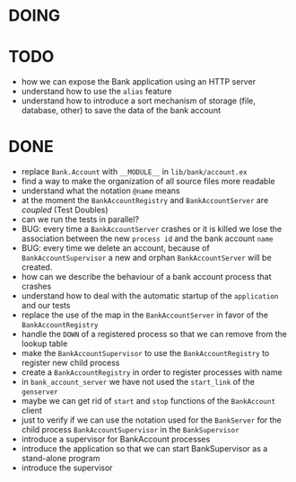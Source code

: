 # DOING

# TODO

* how we can expose the Bank application using an HTTP server
* understand how to use the `alias` feature
* understand how to introduce a sort mechanism of storage (file, database, other) to save the data of the bank account

# DONE

* replace `Bank.Account` with `__MODULE__` in `lib/bank/account.ex`
* find a way to make the organization of all source files more readable
* understand what the notation `@name` means
* at the moment the `BankAccountRegistry` and `BankAccountServer` are _coupled_ (Test Doubles)
* can we run the tests in parallel?
* BUG: every time a `BankAccountServer` crashes or it is killed we lose the association between the new `process id` and the bank account `name`
* BUG: every time we delete an account, because of `BankAccountSupervisor` a new and orphan `BankAccountServer` will be created.
* how can we describe the behaviour of a bank account process that crashes
* understand how to deal with the automatic startup of the `application` and our tests
* replace the use of the map in the `BankAccountServer` in favor of the `BankAccountRegistry`
* handle the `DOWN` of a registered process so that we can remove from the lookup table
* make the `BankAccountSupervisor` to use the `BankAccountRegistry` to register new child process
* create a `BankAccountRegistry` in order to register processes with name
* in `bank_account_server` we have not used the `start_link` of the `genserver`
* maybe we can get rid of `start` and `stop` functions of the `BankAccount` client
* just to verify if we can use the notation used for the `BankServer` for the child process `BankAccountSupervisor` in the `BankSupervisor`
* introduce a supervisor for BankAccount processes
* introduce the application so that we can start BankSupervisor as a stand-alone program
* introduce the supervisor
